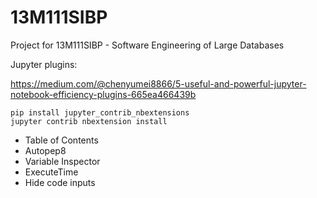 # 13M111SIBP
Project for 13M111SIBP - Software Engineering of Large Databases

Jupyter plugins:

https://medium.com/@chenyumei8866/5-useful-and-powerful-jupyter-notebook-efficiency-plugins-665ea466439b

```
pip install jupyter_contrib_nbextensions 
jupyter contrib nbextension install
```

- Table of Contents
- Autopep8
- Variable Inspector
- ExecuteTime
- Hide code inputs